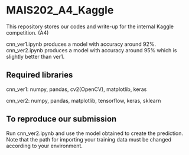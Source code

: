 # MAIS202_A4_Kaggle
This repository stores our codes and write-up for the internal Kaggle competition. (A4)

cnn_ver1.ipynb produces a model with accuracy around 92%.
cnn_ver2.ipynb produces a model with accuracy around 95% which is slightly better than ver1.

## Required libraries
cnn_ver1: numpy, pandas, cv2(OpenCV), matplotlib, keras

cnn_ver2: numpy, pandas, matplotlib, tensorflow, keras, sklearn

## To reproduce our submission
Run cnn_ver2.ipynb and use the model obtained to create the prediction.
Note that the path for importing your training data must be changed according to your environment.
